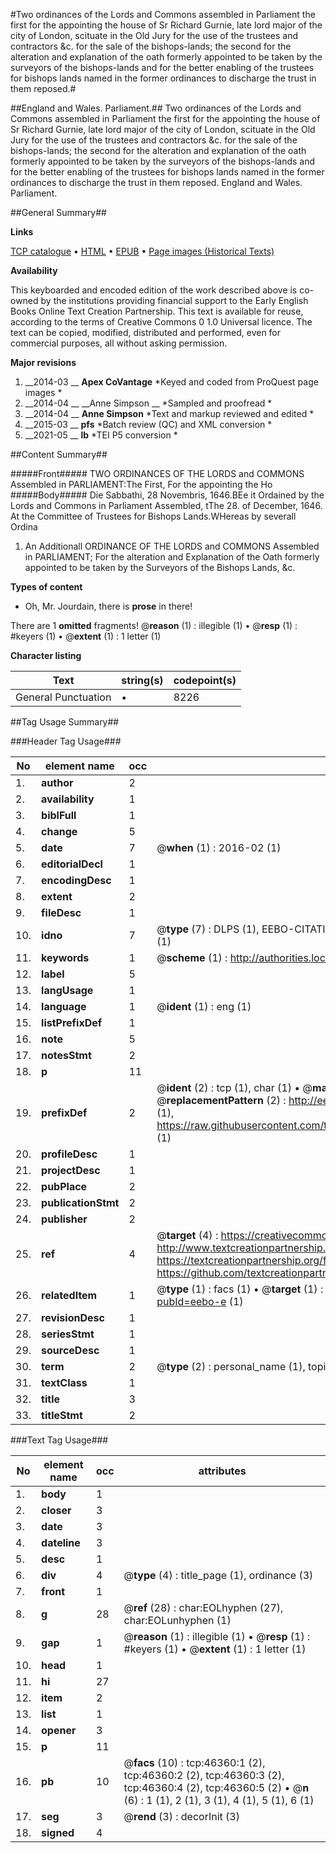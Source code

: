 #Two ordinances of the Lords and Commons assembled in Parliament the first for the appointing the house of Sr Richard Gurnie, late lord major of the city of London, scituate in the Old Jury for the use of the trustees and contractors &c. for the sale of the bishops-lands; the second for the alteration and explanation of the oath formerly appointed to be taken by the surveyors of the bishops-lands and for the better enabling of the trustees for bishops lands named in the former ordinances to discharge the trust in them reposed.#

##England and Wales. Parliament.##
Two ordinances of the Lords and Commons assembled in Parliament the first for the appointing the house of Sr Richard Gurnie, late lord major of the city of London, scituate in the Old Jury for the use of the trustees and contractors &c. for the sale of the bishops-lands; the second for the alteration and explanation of the oath formerly appointed to be taken by the surveyors of the bishops-lands and for the better enabling of the trustees for bishops lands named in the former ordinances to discharge the trust in them reposed.
England and Wales. Parliament.

##General Summary##

**Links**

[TCP catalogue](http://www.ota.ox.ac.uk/tcp/)  • 
[HTML](http://tei.it.ox.ac.uk/tcp/Texts-HTML/free/A38/A38156.html)  • 
[EPUB](http://tei.it.ox.ac.uk/tcp/Texts-EPUB/free/A38/A38156.epub) • 
[Page images (Historical Texts)](https://historicaltexts.jisc.ac.uk/eebo-11132403e)

**Availability**

This keyboarded and encoded edition of the work described above is co-owned by the
    institutions providing financial support to the Early English Books Online Text Creation
    Partnership. This text is available for reuse, according to the terms of  Creative Commons 0 1.0 Universal
    licence. The text can be copied, modified, distributed and performed, even for commercial
    purposes, all without asking permission.

**Major revisions**

1. __2014-03 __ __Apex CoVantage__ *Keyed and coded from ProQuest page images *
1. __2014-04 __ __Anne Simpson __ *Sampled and proofread *
1. __2014-04 __ __Anne Simpson__ *Text and markup reviewed and edited *
1. __2015-03 __ __pfs__ *Batch review (QC) and XML conversion *
1. __2021-05 __ __lb__ *TEI P5 conversion *

##Content Summary##

#####Front#####
TWO ORDINANCES OF THE LORDS and COMMONS Assembled in PARLIAMENT:The First, For the appointing the Ho
#####Body#####
Die Sabbathi, 28 Novembris, 1646.BEe it Ordained by the Lords and Commons in Parliament Assembled, tThe 28. of December, 1646. At the Committee of Trustees for Bishops Lands.WHereas by severall Ordina
1. An Additionall ORDINANCE OF THE LORDS and COMMONS Assembled in PARLIAMENT; For the alteration and Explanation of the Oath formerly appointed to be taken by the Surveyors of the Bishops Lands, &c.

**Types of content**

  * Oh, Mr. Jourdain, there is **prose** in there!

There are 1 **omitted** fragments! 
 @__reason__ (1) : illegible (1)  •  @__resp__ (1) : #keyers (1)  •  @__extent__ (1) : 1 letter (1)

**Character listing**


|Text|string(s)|codepoint(s)|
|---|---|---|
|General Punctuation|•|8226|

##Tag Usage Summary##

###Header Tag Usage###

|No|element name|occ|attributes|
|---|---|---|---|
|1.|__author__|2||
|2.|__availability__|1||
|3.|__biblFull__|1||
|4.|__change__|5||
|5.|__date__|7| @__when__ (1) : 2016-02 (1)|
|6.|__editorialDecl__|1||
|7.|__encodingDesc__|1||
|8.|__extent__|2||
|9.|__fileDesc__|1||
|10.|__idno__|7| @__type__ (7) : DLPS (1), EEBO-CITATION (1), VID (1), EEBO-PROQUEST (1), STC (2), OCLC (1)|
|11.|__keywords__|1| @__scheme__ (1) : http://authorities.loc.gov/ (1)|
|12.|__label__|5||
|13.|__langUsage__|1||
|14.|__language__|1| @__ident__ (1) : eng (1)|
|15.|__listPrefixDef__|1||
|16.|__note__|5||
|17.|__notesStmt__|2||
|18.|__p__|11||
|19.|__prefixDef__|2| @__ident__ (2) : tcp (1), char (1)  •  @__matchPattern__ (2) : ([0-9\-]+):([0-9IVX]+) (1), (.+) (1)  •  @__replacementPattern__ (2) : http://eebo.chadwyck.com/downloadtiff?vid=$1&page=$2 (1), https://raw.githubusercontent.com/textcreationpartnership/Texts/master/tcpchars.xml#$1 (1)|
|20.|__profileDesc__|1||
|21.|__projectDesc__|1||
|22.|__pubPlace__|2||
|23.|__publicationStmt__|2||
|24.|__publisher__|2||
|25.|__ref__|4| @__target__ (4) : https://creativecommons.org/publicdomain/zero/1.0/ (1), http://www.textcreationpartnership.org/docs/. (1), https://textcreationpartnership.org/faq/#faq05 (1), https://github.com/textcreationpartnership (1)|
|26.|__relatedItem__|1| @__type__ (1) : facs (1)  •  @__target__ (1) : https://data.historicaltexts.jisc.ac.uk/view?pubId=eebo-e (1)|
|27.|__revisionDesc__|1||
|28.|__seriesStmt__|1||
|29.|__sourceDesc__|1||
|30.|__term__|2| @__type__ (2) : personal_name (1), topical_term (1)|
|31.|__textClass__|1||
|32.|__title__|3||
|33.|__titleStmt__|2||


###Text Tag Usage###

|No|element name|occ|attributes|
|---|---|---|---|
|1.|__body__|1||
|2.|__closer__|3||
|3.|__date__|3||
|4.|__dateline__|3||
|5.|__desc__|1||
|6.|__div__|4| @__type__ (4) : title_page (1), ordinance (3)|
|7.|__front__|1||
|8.|__g__|28| @__ref__ (28) : char:EOLhyphen (27), char:EOLunhyphen (1)|
|9.|__gap__|1| @__reason__ (1) : illegible (1)  •  @__resp__ (1) : #keyers (1)  •  @__extent__ (1) : 1 letter (1)|
|10.|__head__|1||
|11.|__hi__|27||
|12.|__item__|2||
|13.|__list__|1||
|14.|__opener__|3||
|15.|__p__|11||
|16.|__pb__|10| @__facs__ (10) : tcp:46360:1 (2), tcp:46360:2 (2), tcp:46360:3 (2), tcp:46360:4 (2), tcp:46360:5 (2)  •  @__n__ (6) : 1 (1), 2 (1), 3 (1), 4 (1), 5 (1), 6 (1)|
|17.|__seg__|3| @__rend__ (3) : decorInit (3)|
|18.|__signed__|4||
